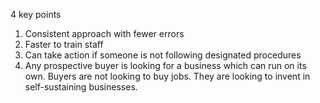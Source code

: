 4 key points
1. Consistent approach with fewer errors
2. Faster to train staff
3. Can take action if someone is not following designated procedures
4. Any prospective buyer is looking for a business which can run on its own. Buyers are not looking to buy jobs. They are looking to invent in self-sustaining businesses.